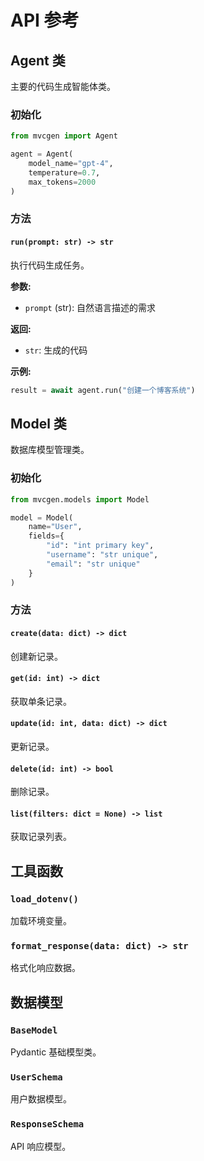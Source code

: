 # API 参考

## Agent 类

主要的代码生成智能体类。

### 初始化

```python
from mvcgen import Agent

agent = Agent(
    model_name="gpt-4",
    temperature=0.7,
    max_tokens=2000
)
```

### 方法

#### `run(prompt: str) -> str`

执行代码生成任务。

**参数:**
- `prompt` (str): 自然语言描述的需求

**返回:**
- `str`: 生成的代码

**示例:**
```python
result = await agent.run("创建一个博客系统")
```

## Model 类

数据库模型管理类。

### 初始化

```python
from mvcgen.models import Model

model = Model(
    name="User",
    fields={
        "id": "int primary key",
        "username": "str unique",
        "email": "str unique"
    }
)
```

### 方法

#### `create(data: dict) -> dict`

创建新记录。

#### `get(id: int) -> dict`

获取单条记录。

#### `update(id: int, data: dict) -> dict`

更新记录。

#### `delete(id: int) -> bool`

删除记录。

#### `list(filters: dict = None) -> list`

获取记录列表。

## 工具函数

### `load_dotenv()`

加载环境变量。

### `format_response(data: dict) -> str`

格式化响应数据。

## 数据模型

### `BaseModel`

Pydantic 基础模型类。

### `UserSchema`

用户数据模型。

### `ResponseSchema`

API 响应模型。 